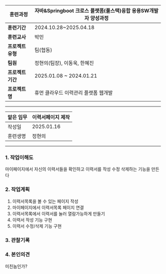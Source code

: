 
| **훈련과정**    | 자바&Springboot 크로스 플랫폼(풀스택)융합 응용SW개발자 양성과정 |
| ----------- | ----------------------------------------- |
| **훈련기간**    | 2024.10.28~2025.04.18                     |
| **훈련교사**    | 박민                                        |
| **프로젝트 유형** | 팀(협동)                                     |
| **팀원**      | 정현의(팀장), 이동욱, 한혜진                         |
| **프로젝트 기간** | 2025.01.08 ~ 2024.01.21                   |
| **프로젝트명**   | 휴먼 클라우드 이력관리 플랫폼 웹개발                      |

---

| 맡은 임무 | 이력서페이지 제작  |
| ----- | ---------- |
| 작성일   | 2025.01.16 |
| 훈련생명  | 정현의        |

---

### 1. 작업이해도

마이페이지에서 자신의 이력서들을 확인하고 이력서를 작성 수정 삭제하는 기능을 만든다
### 2. 작업계획

1. 이력서목록을 볼 수 있는 페이지 작성
2. 마이페이지에서 이력서목록 페이지 연결
3. 이력서목록에서 이력서를 눌러 열람가능하게 만들기
4. 이력서 작성 기능 구현
5. 이력서 수정/삭제 기능 구현
### 3. 관찰기록


### 4. 본인의견

미친놈인가?